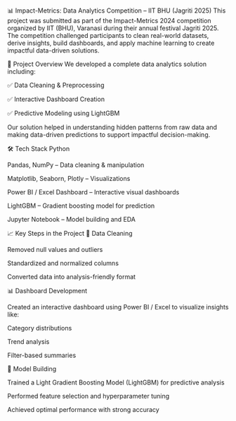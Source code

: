 📊 Impact-Metrics: Data Analytics Competition – IIT BHU (Jagriti 2025)
This project was submitted as part of the Impact-Metrics 2024 competition organized by IIT (BHU), Varanasi during their annual festival Jagriti 2025. The competition challenged participants to clean real-world datasets, derive insights, build dashboards, and apply machine learning to create impactful data-driven solutions.

🚀 Project Overview
We developed a complete data analytics solution including:

✅ Data Cleaning & Preprocessing

✅ Interactive Dashboard Creation

✅ Predictive Modeling using LightGBM

Our solution helped in understanding hidden patterns from raw data and making data-driven predictions to support impactful decision-making.

🛠️ Tech Stack
Python

Pandas, NumPy – Data cleaning & manipulation

Matplotlib, Seaborn, Plotly – Visualizations

Power BI / Excel Dashboard – Interactive visual dashboards

LightGBM – Gradient boosting model for prediction

Jupyter Notebook – Model building and EDA

📈 Key Steps in the Project
🧹 Data Cleaning

Removed null values and outliers

Standardized and normalized columns

Converted data into analysis-friendly format

📊 Dashboard Development

Created an interactive dashboard using Power BI / Excel to visualize insights like:

Category distributions

Trend analysis

Filter-based summaries

🤖 Model Building

Trained a Light Gradient Boosting Model (LightGBM) for predictive analysis

Performed feature selection and hyperparameter tuning

Achieved optimal performance with strong accuracy
